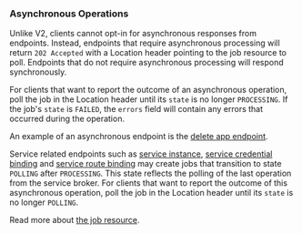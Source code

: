 ### Asynchronous Operations

Unlike V2, clients cannot opt-in for asynchronous responses from endpoints. 
Instead, endpoints that require asynchronous processing will return `202 Accepted` with a Location header pointing to the job resource to poll. 
Endpoints that do not require asynchronous processing will respond synchronously.

For clients that want to report the outcome of an asynchronous operation, poll the job in the Location header until its `state` is no longer `PROCESSING`. 
If the job's `state` is `FAILED`, the `errors` field will contain any errors that occurred during the operation.

An example of an asynchronous endpoint is the [delete app endpoint](#delete-an-app).

Service related endpoints such as [service instance](#service-instances), [service credential binding](#service-credential-binding-experimental) and [service route binding](#service-route-binding) may create jobs 
that transition to state `POLLING` after `PROCESSING`. This state reflects the polling of the last operation from the service broker.
For clients that want to report the outcome of this asynchronous operation, poll the job in the Location header until its `state` is no longer `POLLING`.

Read more about [the job resource](#jobs).
